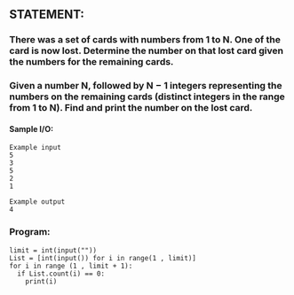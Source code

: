 ## STATEMENT:   
### There was a set of cards with numbers from 1 to N. One of the card is now lost. Determine the number on that lost card given the numbers for the remaining cards.

### Given a number N, followed by N − 1 integers representing the numbers on the remaining cards (distinct integers in the range from 1 to N). Find and print the number on the lost card.
#### Sample I/O:
```
Example input
5
3
5
2
1

Example output
4
```
### Program:
```
limit = int(input(""))
List = [int(input()) for i in range(1 , limit)] 
for i in range (1 , limit + 1):
  if List.count(i) == 0:
    print(i)
```

